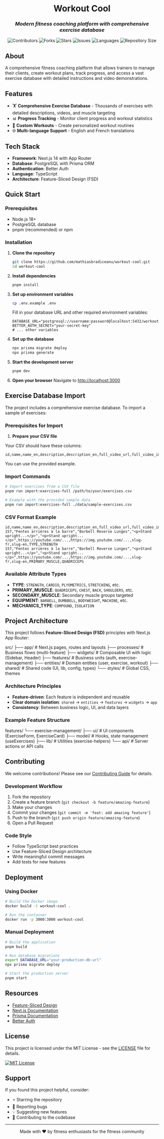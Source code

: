 <div align="center">
<h1>Workout Cool</h1>
<h3><em>Modern fitness coaching platform with comprehensive exercise database</em></h3>
<p>
<img src="https://img.shields.io/github/contributors/mathiasbradiceanu/workout-cool?style=plastic" alt="Contributors">
<img src="https://img.shields.io/github/forks/mathiasbradiceanu/workout-cool" alt="Forks">
<img src="https://img.shields.io/github/stars/mathiasbradiceanu/workout-cool" alt="Stars">
<img src="https://img.shields.io/github/issues/mathiasbradiceanu/workout-cool" alt="Issues">
<img src="https://img.shields.io/github/languages/count/mathiasbradiceanu/workout-cool" alt="Languages">
<img src="https://img.shields.io/github/repo-size/mathiasbradiceanu/workout-cool" alt="Repository Size">
</p>
</div>

## About

A comprehensive fitness coaching platform that allows trainers to manage their clients, create workout plans, track progress, and access a
vast exercise database with detailed instructions and video demonstrations.

## Features

- 🏋️ **Comprehensive Exercise Database** - Thousands of exercises with detailed descriptions, videos, and muscle targeting
- 📊 **Progress Tracking** - Monitor client progress and workout statistics
- 🎯 **Custom Workouts** - Create personalized workout routines
- 🌐 **Multi-language Support** - English and French translations

## Tech Stack

- **Framework**: Next.js 14 with App Router
- **Database**: PostgreSQL with Prisma ORM
- **Authentication**: Better Auth
- **Language**: TypeScript
- **Architecture**: Feature-Sliced Design (FSD)

## Quick Start

### Prerequisites

- Node.js 18+
- PostgreSQL database
- pnpm (recommended) or npm

### Installation

1. **Clone the repository**

   ```bash
   git clone https://github.com/mathiasbradiceanu/workout-cool.git
   cd workout-cool
   ```

2. **Install dependencies**

   ```bash
   pnpm install
   ```

3. **Set up environment variables**

   ```bash
   cp .env.example .env
   ```

   Fill in your database URL and other required environment variables:

   ```env
   DATABASE_URL="postgresql://username:password@localhost:5432/workout_cool"
   BETTER_AUTH_SECRET="your-secret-key"
   # ... other variables
   ```

4. **Set up the database**

   ```bash
   npx prisma migrate deploy
   npx prisma generate
   ```

5. **Start the development server**

   ```bash
   pnpm dev
   ```

6. **Open your browser** Navigate to [http://localhost:3000](http://localhost:3000)

## Exercise Database Import

The project includes a comprehensive exercise database. To import a sample of exercises:

### Prerequisites for Import

1. **Prepare your CSV file**

Your CSV should have these columns:

```
id,name,name_en,description,description_en,full_video_url,full_video_image_url,introduction,introduction_en,slug,slug_en,attribute_name,attribute_value
```

You can use the provided example.

### Import Commands

```bash
# Import exercises from a CSV file
pnpm run import:exercises-full /path/to/your/exercises.csv

# Example with the provided sample data
pnpm run import:exercises-full ./data/sample-exercises.csv
```

### CSV Format Example

```csv
id,name,name_en,description,description_en,full_video_url,full_video_image_url,introduction,introduction_en,slug,slug_en,attribute_name,attribute_value
157,"Fentes arrières à la barre","Barbell Reverse Lunges","<p>Stand upright...</p>","<p>Stand upright...</p>",https://youtube.com/...,https://img.youtube.com/...,slug-fr,slug-en,TYPE,STRENGTH
157,"Fentes arrières à la barre","Barbell Reverse Lunges","<p>Stand upright...</p>","<p>Stand upright...</p>",https://youtube.com/...,https://img.youtube.com/...,slug-fr,slug-en,PRIMARY_MUSCLE,QUADRICEPS
```

### Available Attribute Types

- **TYPE**: `STRENGTH`, `CARDIO`, `PLYOMETRICS`, `STRETCHING`, etc.
- **PRIMARY_MUSCLE**: `QUADRICEPS`, `CHEST`, `BACK`, `SHOULDERS`, etc.
- **SECONDARY_MUSCLE**: Secondary muscle groups targeted
- **EQUIPMENT**: `BARBELL`, `DUMBBELL`, `BODYWEIGHT`, `MACHINE`, etc.
- **MECHANICS_TYPE**: `COMPOUND`, `ISOLATION`

## Project Architecture

This project follows **Feature-Sliced Design (FSD)** principles with Next.js App Router:

src/ ├── app/ # Next.js pages, routes and layouts ├── processes/ # Business flows (multi-feature) ├── widgets/ # Composable UI with logic
(Sidebar, Header) ├── features/ # Business units (auth, exercise-management) ├── entities/ # Domain entities (user, exercise, workout) ├──
shared/ # Shared code (UI, lib, config, types) └── styles/ # Global CSS, themes

### Architecture Principles

- **Feature-driven**: Each feature is independent and reusable
- **Clear domain isolation**: `shared` → `entities` → `features` → `widgets` → `app`
- **Consistency**: Between business logic, UI, and data layers

### Example Feature Structure

features/ └── exercise-management/ ├── ui/ # UI components (ExerciseForm, ExerciseCard) ├── model/ # Hooks, state management (useExercises)
├── lib/ # Utilities (exercise-helpers) └── api/ # Server actions or API calls

## Contributing

We welcome contributions! Please see our [Contributing Guide](CONTRIBUTING.md) for details.

### Development Workflow

1. Fork the repository
2. Create a feature branch (`git checkout -b feature/amazing-feature`)
3. Make your changes
4. Commit your changes (`git commit -m 'feat: add amazing feature'`)
5. Push to the branch (`git push origin feature/amazing-feature`)
6. Open a Pull Request

### Code Style

- Follow TypeScript best practices
- Use Feature-Sliced Design architecture
- Write meaningful commit messages
- Add tests for new features

## Deployment

### Using Docker

```bash
# Build the Docker image
docker build -t workout-cool .

# Run the container
docker run -p 3000:3000 workout-cool
```

### Manual Deployment

```bash
# Build the application
pnpm build

# Run database migrations
export DATABASE_URL="your-production-db-url"
npx prisma migrate deploy

# Start the production server
pnpm start
```

## Resources

- [Feature-Sliced Design](https://feature-sliced.design/)
- [Next.js Documentation](https://nextjs.org/docs)
- [Prisma Documentation](https://www.prisma.io/docs/)
- [Better Auth](https://github.com/better-auth/better-auth)

## License

This project is licensed under the MIT License - see the [LICENSE](LICENSE) file for details.

[![MIT License](https://img.shields.io/badge/License-MIT-green.svg)](https://choosealicense.com/licenses/mit/)

## Support

If you found this project helpful, consider:

- ⭐ Starring the repository
- 🐛 Reporting bugs
- 💡 Suggesting new features
- 🤝 Contributing to the codebase

---

<div align="center">
Made with ❤️ by fitness enthusiasts for the fitness community
</div>
